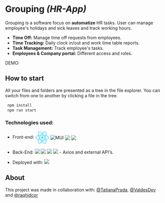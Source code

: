 # Grouping *(HR-App)*

Grouping is a software focus on **automatize** HR tasks. User can manage employee's holidays and sick leaves and track working hours.

 - **Time Off:** Manage time off requests from employees. 
 - **Time Tracking:** Daily clock in/out and work time table reports.
 - **Task Management:** Track employee's tasks.
 - **Employees & Company portal:** Different access and roles. 
 
 DEMO: 

## How to start

All your files and folders are presented as a tree in the file explorer. You can switch from one to another by clicking a file in the tree.

     npm install
     npm run start

### Technologies used: 

* Front-end: <img align="center" alt="React"  width="45" src="https://raw.githubusercontent.com/devicons/devicon/master/icons/react/react-original.svg"> <img align="center" alt="MUI"  width="45" src="https://cdn.jsdelivr.net/gh/devicons/devicon/icons/materialui/materialui-original.svg" > <img width = "45px" align="center"  src="https://cdn.jsdelivr.net/gh/devicons/devicon/icons/css3/css3-original-wordmark.svg" /> <img width = "45px" align="center"  src="https://cdn.jsdelivr.net/gh/devicons/devicon/icons/html5/html5-original-wordmark.svg" />

* Back-End: <img width = "45px"  src="https://cdn.jsdelivr.net/gh/devicons/devicon/icons/nodejs/nodejs-plain-wordmark.svg" />  <img width = "45px" src="https://cdn.jsdelivr.net/gh/devicons/devicon/icons/express/express-original-wordmark.svg" />  <img width = "45px" src="https://cdn.jsdelivr.net/gh/devicons/devicon/icons/mongodb/mongodb-original-wordmark.svg" />  <img width ="45px" src="https://cdn.jsdelivr.net/gh/devicons/devicon/icons/yarn/yarn-original-wordmark.svg" /> - Axios and external API's. 

* Deployed with: <img width="45px" src="https://cdn.jsdelivr.net/gh/devicons/devicon/icons/heroku/heroku-plain-wordmark.svg" />


## About

This project was made in collaboration with: [@TatianaPrada](https://github.com/TatianaPrada), [@ValdesDev](https://github.com/ValdesDev) and [@raqhidcor](https://github.com/raqhidcor)

